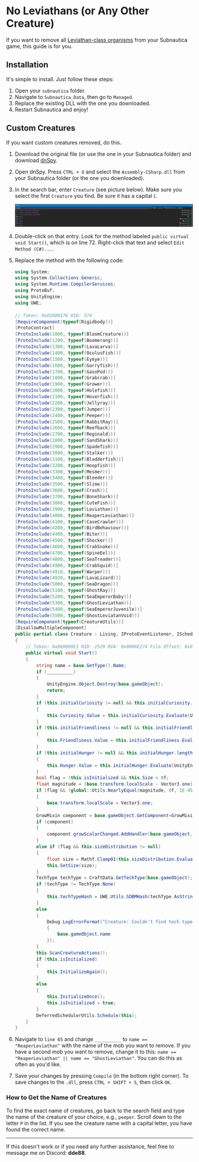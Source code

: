 # No Leviathans (or Any Other Creature)

If you want to remove all [Leviathan-class organisms](https://subnautica.fandom.com/wiki/Leviathan_Class_Organisms) from your Subnautica game, this guide is for you.

## Installation

It's simple to install. Just follow these steps:

1. Open your `subnautica` folder.
2. Navigate to `Subnautica_Data`, then go to `Managed`.
3. Replace the existing DLL with the one you downloaded.
4. Restart Subnautica and enjoy!

## Custom Creatures

If you want custom creatures removed, do this.

1. Download the original file (or use the one in your Subnautica folder) and download [dnSpy](https://dnspy.co/download/).

2. Open dnSpy. Press `CTRL + O` and select the `Assembly-CSharp.dll` from your Subnautica folder (or the one you downloaded).

3. In the search bar, enter `Creature` (see picture below). Make sure you select the first `Creature` you find. Be sure it has a capital `C`.

   ![Creature Search](./tmp/creature.png)

4. Double-click on that entry. Look for the method labeled `public virtual void Start()`, which is on line 72. Right-click that text and select `Edit Method (C#)...`.

5. Replace the method with the following code:

   ```csharp
   using System;
   using System.Collections.Generic;
   using System.Runtime.CompilerServices;
   using ProtoBuf;
   using UnityEngine;
   using UWE;

   // Token: 0x02000176 RID: 374
   [RequireComponent(typeof(Rigidbody))]
   [ProtoContract]
   [ProtoInclude(1000, typeof(BloomCreature))]
   [ProtoInclude(1200, typeof(Boomerang))]
   [ProtoInclude(1300, typeof(LavaLarva))]
   [ProtoInclude(1400, typeof(OculusFish))]
   [ProtoInclude(1500, typeof(Eyeye))]
   [ProtoInclude(1600, typeof(Garryfish))]
   [ProtoInclude(1700, typeof(GasoPod))]
   [ProtoInclude(1800, typeof(Grabcrab))]
   [ProtoInclude(1900, typeof(Grower))]
   [ProtoInclude(2000, typeof(Holefish))]
   [ProtoInclude(2100, typeof(Hoverfish))]
   [ProtoInclude(2200, typeof(Jellyray))]
   [ProtoInclude(2300, typeof(Jumper))]
   [ProtoInclude(2400, typeof(Peeper))]
   [ProtoInclude(2500, typeof(RabbitRay))]
   [ProtoInclude(2600, typeof(Reefback))]
   [ProtoInclude(2700, typeof(Reginald))]
   [ProtoInclude(2800, typeof(SandShark))]
   [ProtoInclude(2900, typeof(Spadefish))]
   [ProtoInclude(3000, typeof(Stalker))]
   [ProtoInclude(3100, typeof(Bladderfish))]
   [ProtoInclude(3200, typeof(Hoopfish))]
   [ProtoInclude(3300, typeof(Mesmer))]
   [ProtoInclude(3400, typeof(Bleeder))]
   [ProtoInclude(3500, typeof(Slime))]
   [ProtoInclude(3600, typeof(Crash))]
   [ProtoInclude(3700, typeof(BoneShark))]
   [ProtoInclude(3800, typeof(CuteFish))]
   [ProtoInclude(3900, typeof(Leviathan))]
   [ProtoInclude(4000, typeof(ReaperLeviathan))]
   [ProtoInclude(4100, typeof(CaveCrawler))]
   [ProtoInclude(4200, typeof(BirdBehaviour))]
   [ProtoInclude(4400, typeof(Biter))]
   [ProtoInclude(4500, typeof(Shocker))]
   [ProtoInclude(4600, typeof(CrabSnake))]
   [ProtoInclude(4700, typeof(SpineEel))]
   [ProtoInclude(4800, typeof(SeaTreader))]
   [ProtoInclude(4900, typeof(CrabSquid))]
   [ProtoInclude(4910, typeof(Warper))]
   [ProtoInclude(4920, typeof(LavaLizard))]
   [ProtoInclude(5000, typeof(SeaDragon))]
   [ProtoInclude(5100, typeof(GhostRay))]
   [ProtoInclude(5200, typeof(SeaEmperorBaby))]
   [ProtoInclude(5300, typeof(GhostLeviathan))]
   [ProtoInclude(5400, typeof(SeaEmperorJuvenile))]
   [ProtoInclude(5500, typeof(GhostLeviatanVoid))]
   [RequireComponent(typeof(CreatureUtils))]
   [DisallowMultipleComponent]
   public partial class Creature : Living, IProtoEventListener, IScheduledUpdateBehaviour, IManagedBehaviour, ICompileTimeCheckable, IMovementPlatform
   {
       // Token: 0x060009E1 RID: 2529 RVA: 0x0006E274 File Offset: 0x0006C474
       public virtual void Start()
       {
           string name = base.GetType().Name;
           if (__________)
           {
               UnityEngine.Object.Destroy(base.gameObject);
               return;
           }
           if (this.initialCuriosity != null && this.initialCuriosity.length > 0)
           {
               this.Curiosity.Value = this.initialCuriosity.Evaluate(UnityEngine.Random.value);
           }
           if (this.initialFriendliness != null && this.initialFriendliness.length > 0)
           {
               this.Friendliness.Value = this.initialFriendliness.Evaluate(UnityEngine.Random.value);
           }
           if (this.initialHunger != null && this.initialHunger.length > 0)
           {
               this.Hunger.Value = this.initialHunger.Evaluate(UnityEngine.Random.value);
           }
           bool flag = !this.isInitialized && this.Size < 0f;
           float magnitude = (base.transform.localScale - Vector3.one).magnitude;
           if (flag && !global::Utils.NearlyEqual(magnitude, 0f, 1E-45f))
           {
               base.transform.localScale = Vector3.one;
           }
           GrowMixin component = base.gameObject.GetComponent<GrowMixin>();
           if (component)
           {
               component.growScalarChanged.AddHandler(base.gameObject, new Event<float>.HandleFunction(this.OnGrowChanged));
           }
           else if (flag && this.sizeDistribution != null)
           {
               float size = Mathf.Clamp01(this.sizeDistribution.Evaluate(UnityEngine.Random.value));
               this.SetSize(size);
           }
           TechType techType = CraftData.GetTechType(base.gameObject);
           if (techType != TechType.None)
           {
               this.techTypeHash = UWE.Utils.SDBMHash(techType.AsString(false));
           }
           else
           {
               Debug.LogErrorFormat("Creature: Couldn't find tech type for creature name: {0}", new object[]
               {
                   base.gameObject.name
               });
           }
           this.ScanCreatureActions();
           if (this.isInitialized)
           {
               this.InitializeAgain();
           }
           else
           {
               this.InitializeOnce();
               this.isInitialized = true;
           }
           DeferredSchedulerUtils.Schedule(this);
       }
   }

6. Navigate to `line 65` and change `__________` to `name == "ReaperLeviathan"` with the name of the mob you want to remove. If you have a second mob you want to remove, change it to this: `name == "ReaperLeviathan" || name == "GhostLeviathan"`. You can do this as often as you'd like.
    
7. Save your changes by pressing `Compile` (in the bottom right corner). To save changes to the `.dll`, press `CTRL + SHIFT + S`, then click `OK`.
    

### How to Get the Name of Creatures

To find the exact name of creatures, go back to the search field and type the name of the creature of your choice, e.g., `peeper`. Scroll down to the letter `P` in the list. If you see the creature name with a capital letter, you have found the correct name.

---

If this doesn't work or if you need any further assistance, feel free to message me on Discord: **dde88**.
